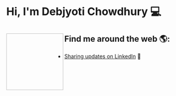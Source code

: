 # Hi, I'm Debjyoti Chowdhury 💻

## Find me around the web 🌎: <a href="https://github.com/debjyotiC"><img align="left" width="150" height="150"> 

- Sharing updates on <a href="https://www.linkedin.com/in/monicampowell/">LinkedIn</a> 💼
